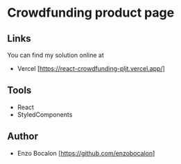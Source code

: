 # Crowdfunding product page

## Links

You can find my solution online at

- Vercel [https://react-crowdfunding-pljt.vercel.app/]

## Tools

- React
- StyledComponents

## Author

- Enzo Bocalon [https://github.com/enzobocalon]
